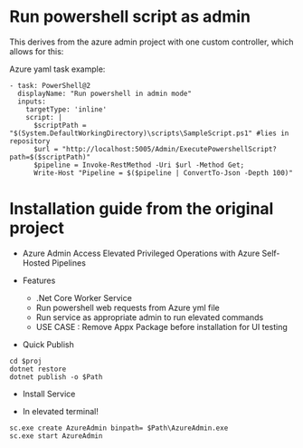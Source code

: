# Run powershell script as admin

This derives from the azure admin project with one custom controller, which allows for this:

Azure yaml task example:
```
- task: PowerShell@2
  displayName: "Run powershell in admin mode"
  inputs:
    targetType: 'inline'
    script: |  
      $scriptPath = "$(System.DefaultWorkingDirectory)\scripts\SampleScript.ps1" #lies in repository
      $url = "http://localhost:5005/Admin/ExecutePowershellScript?path=$($scriptPath)"
      $pipeline = Invoke-RestMethod -Uri $url -Method Get;
      Write-Host "Pipeline = $($pipeline | ConvertTo-Json -Depth 100)"
```

# Installation guide from the original project

* Azure Admin
Access Elevated Privileged Operations with Azure Self-Hosted Pipelines

* Features
	* .Net Core Worker Service
	* Run powershell web requests from Azure yml file
	* Run service as appropriate admin to run elevated commands
    * USE CASE : Remove Appx Package before installation for UI testing

* Quick Publish

```
cd $proj
dotnet restore
dotnet publish -o $Path
```

* Install Service

- In elevated terminal!

```
sc.exe create AzureAdmin binpath= $Path\AzureAdmin.exe
sc.exe start AzureAdmin
```
